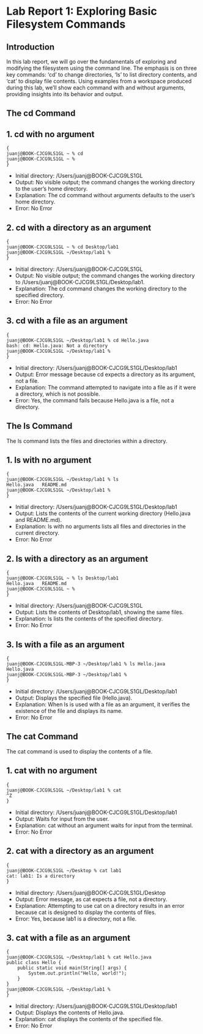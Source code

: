 # Lab Report 1: Exploring Basic Filesystem Commands
## Introduction
In this lab report, we will go over the fundamentals of exploring and modifying the filesystem using the command line. The emphasis is on three key commands: ‘cd’ to change directories, ‘ls’ to list directory contents, and ‘cat’ to display file contents. Using examples from a workspace produced during this lab, we’ll show each command with and without arguments, providing insights into its behavior and output.
## The cd Command
## 1. cd with no argument
```
{
juanj@BOOK-CJCG9LS1GL ~ % cd
juanj@BOOK-CJCG9LS1GL ~ %
}
```
* Initial directory: /Users/juanj@BOOK-CJCG9LS1GL
* Output: No visible output; the command changes the working directory to the user’s home directory.
* Explanation: The cd command without arguments defaults to the user’s home directory.
* Error: No Error
## 2. cd with a directory as an argument
```
{
juanj@BOOK-CJCG9LS1GL ~ % cd Desktop/lab1
juanj@BOOK-CJCG9LS1GL ~/Desktop/lab1 % 
}
```
* Initial directory: /Users/juanj@BOOK-CJCG9LS1GL
* Output: No visible output; the command changes the working directory to /Users/juanj@BOOK-CJCG9LS1GL/Desktop/lab1.
* Explanation: The cd command changes the working directory to the specified directory.
* Error: No Error
## 3. cd with a file as an argument
```
{
juanj@BOOK-CJCG9LS1GL ~/Desktop/lab1 % cd Hello.java
bash: cd: Hello.java: Not a directory
juanj@BOOK-CJCG9LS1GL ~/Desktop/lab1 % 
}
```
* Initial directory: /Users/juanj@BOOK-CJCG9LS1GL/Desktop/lab1
* Output: Error message because cd expects a directory as its argument, not a file.
* Explanation: The command attempted to navigate into a file as if it were a directory, which is not possible.
* Error: Yes, the command fails because Hello.java is a file, not a directory.
## The ls Command
The ls command lists the files and directories within a directory.
## 1. ls with no argument
```
{
juanj@BOOK-CJCG9LS1GL ~/Desktop/lab1 % ls
Hello.java   README.md
juanj@BOOK-CJCG9LS1GL ~/Desktop/lab1 % 
}
```
* Initial directory: /Users/juanj@BOOK-CJCG9LS1GL/Desktop/lab1
* Output: Lists the contents of the current working directory (Hello.java and README.md).
* Explanation: ls with no arguments lists all files and directories in the current directory.
* Error: No Error
## 2. ls with a directory as an argument
```
{
juanj@BOOK-CJCG9LS1GL ~ % ls Desktop/lab1
Hello.java   README.md
juanj@BOOK-CJCG9LS1GL ~ % 
}
```
* Initial directory: /Users/juanj@BOOK-CJCG9LS1GL
* Output: Lists the contents of Desktop/lab1, showing the same files.
* Explanation: ls lists the contents of the specified directory.
* Error: No Error
## 3. ls with a file as an argument
```
{
juanj@BOOK-CJCG9LS1GL-MBP-3 ~/Desktop/lab1 % ls Hello.java
Hello.java
juanj@BOOK-CJCG9LS1GL-MBP-3 ~/Desktop/lab1 % 
}
```
* Initial directory: /Users/juanj@BOOK-CJCG9LS1GL/Desktop/lab1
* Output: Displays the specified file (Hello.java).
* Explanation: When ls is used with a file as an argument, it verifies the existence of the file and displays its name.
* Error: No Error
## The cat Command
The cat command is used to display the contents of a file.
## 1. cat with no argument
```
{
juanj@BOOK-CJCG9LS1GL ~/Desktop/lab1 % cat
^Z
}
```
* Initial directory: /Users/juanj@BOOK-CJCG9LS1GL/Desktop/lab1
* Output: Waits for input from the user.
* Explanation: cat without an argument waits for input from the terminal.
* Error: No Error
## 2. cat with a directory as an argument
```
{
juanj@BOOK-CJCG9LS1GL ~/Desktop % cat lab1
cat: lab1: Is a directory
}
```
* Initial directory: /Users/juanj@BOOK-CJCG9LS1GL/Desktop
* Output: Error message, as cat expects a file, not a directory.
* Explanation: Attempting to use cat on a directory results in an error because cat is designed to display the contents of files.
* Error: Yes, because lab1 is a directory, not a file.
## 3. cat with a file as an argument
```
{
juanj@BOOK-CJCG9LS1GL ~/Desktop/lab1 % cat Hello.java
public class Hello {
    public static void main(String[] args) {
        System.out.println("Hello, world!");
    }
}
juanj@BOOK-CJCG9LS1GL ~/Desktop/lab1 %
}
```
* Initial directory: /Users/juanj@BOOK-CJCG9LS1GL/Desktop/lab1
* Output: Displays the contents of Hello.java.
* Explanation: cat displays the contents of the specified file.
* Error: No Error
